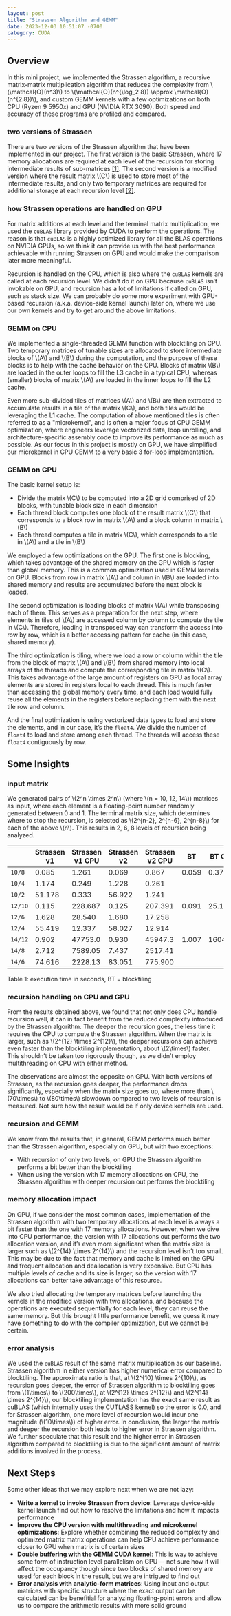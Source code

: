 ```yaml
---
layout: post
title: "Strassen Algorithm and GEMM"
date: 2023-12-03 10:51:07 -0700
category: CUDA
---
```


Overview
--------

In this mini project, we implemented the Strassen algorithm, a recursive
matrix-matrix multiplication algorithm that reduces the complexity from
\\(\mathcal{O}(n^3)\\) to
\\(\mathcal{O}(n^{\log_2 8}) \approx \mathcal{O}(n^{2.8})\\), and custom GEMM
kernels with a few optimizations on both CPU (Ryzen 9 5950x) and GPU (NVIDIA RTX
3090). Both speed and accuracy of these programs are profiled and compared.

### two versions of Strassen

There are two versions of the Strassen algorithm that have been implemented in
our project. The first version is the basic Strassen, where 17 memory
allocations are required at each level of the recursion for storing intermediate
results of sub-matrices [[1]](https://en.wikipedia.org/wiki/Strassen_algorithm).
The second version is a modified version where the result matrix \\(C\\) is used
to store most of the intermediate results, and only two temporary matrices are
required for additional storage at each recursion level
[[2]](https://www.cise.ufl.edu/~sahni/papers/strassen.pdf).

### how Strassen operations are handled on GPU

For matrix additions at each level and the terminal matrix multiplication, we
used the `cuBLAS` library provided by CUDA to perform the operations. The reason
is that `cuBLAS` is a highly optimized library for all the BLAS operations on
NVIDIA GPUs, so we think it can provide us with the best performance achievable
with running Strassen on GPU and would make the comparison later more
meaningful.

Recursion is handled on the CPU, which is also where the `cuBLAS` kernels are
called at each recursion level. We didn’t do it on GPU because `cuBLAS` isn’t
invokable on GPU, and recursion has a lot of limitations if called on GPU, such
as stack size. We can probably do some more experiment with GPU-based recursion
(a.k.a. device-side kernel launch) later on, where we use our own kernels and
try to get around the above limitations.

### GEMM on CPU

We implemented a single-threaded GEMM function with blocktiling on CPU. Two
temporary matrices of tunable sizes are allocated to store intermediate blocks
of \\(A\\) and \\(B\\) during the computation, and the purpose of these blocks
is to help with the cache behavior on the CPU. Blocks of matrix \\(B\\) are
loaded in the outer loops to fill the L3 cache in a typical CPU, whereas
(smaller) blocks of matrix \\(A\\) are loaded in the inner loops to fill the L2
cache.

Even more sub-divided tiles of matrices \\(A\\) and \\(B\\) are then extracted
to accumulate results in a tile of the matrix \\(C\\), and both tiles would be
leveraging the L1 cache. The computation of above mentioned tiles is often
referred to as a "microkernel", and is often a major focus of CPU GEMM
optimization, where engineers leverage vectorized data, loop unrolling, and
architecture-specific assembly code to improve its performance as much as
possible. As our focus in this project is mostly on GPU, we have simplified our
microkernel in CPU GEMM to a very basic 3 for-loop implementation.

### GEMM on GPU

The basic kernel setup is:

- Divide the matrix \\(C\\) to be computed into a 2D grid comprised of 2D
  blocks, with tunable block size in each dimension
- Each thread block computes one block of the result matrix \\(C\\) that
  corresponds to a block row in matrix \\(A\\) and a block column in matrix
  \\(B\\)
- Each thread computes a tile in matrix \\(C\\), which corresponds to a tile in
  \\(A\\) and a tile in \\(B\\)

We employed a few optimizations on the GPU. The first one is blocking, which
takes advantage of the shared memory on the GPU which is faster than global
memory. This is a common optimization used in GEMM kernels on GPU. Blocks from
row in matrix \\(A\\) and column in \\(B\\) are loaded into shared memory and
results are accumulated before the next block is loaded.

The second optimization is loading blocks of matrix \\(A\\) while transposing
each of them. This serves as a preparation for the next step, where elements in tiles of
\\(A\\) are accessed column by column to compute the tile in \\(C\\). Therefore,
loading in transposed way can transform the access into row by row, which is a
better accessing pattern for cache (in this case, shared memory).

The third optimization is tiling, where we load a row or column within the tile
from the block of matrix \\(A\\) and \\(B\\) from shared memory into local
arrays of the threads and compute the corresponding tile in matrix \\(C\\). This
takes advantage of the large amount of registers on GPU as local array elements
are stored in registers local to each thread. This is much faster than accessing
the global memory every time, and each load would fully reuse all the elements
in the registers before replacing them with the next tile row and column.

And the final optimization is using vectorized data types to load and store the
elements, and in our case, it’s the `float4`. We divide the number of `float4`
to load and store among each thread. The threads will access these `float4`
contiguously by row.

Some Insights
-------------

### input matrix

We generated pairs of \\(2^n \times 2^n\\) (where \\(n = 10, 12, 14\\)) matrices
as input, where each element is a floating-point number randomly generated
between 0 and 1. The terminal matrix size, which determines where to stop the
recursion, is selected as \\(2^{n-2}, 2^{n-6}, 2^{n-8}\\) for each of the above
\\(n\\). This results in 2, 6, 8 levels of recursion being analyzed.

|  | Strassen v1 | Strassen v1 CPU | Strassen v2 | Strassen v2 CPU | BT | BT CPU | cuBLAS |
| --- | --- | --- | --- | --- | --- | --- | --- |
| `10/8` | 0.085 | 1.261 | 0.069 | 0.867 | 0.059 | 0.379 | 0.062 |
| `10/4` | 1.174 | 0.249 | 1.228 | 0.261 |  |  |  |
| `10/2` | 51.178 | 0.333 | 56.922 | 1.241 |  |  |  |
| `12/10` | 0.115 | 228.687 | 0.125 | 207.391 | 0.091 | 25.174 | 0.117 |
| `12/6` | 1.628 | 28.540 | 1.680 | 17.258 |  |  |  |
| `12/4` | 55.419 | 12.337 | 58.027 | 12.914 |  |  |  |
| `14/12` | 0.902 | 47753.0 | 0.930 | 45947.3 | 1.007 | 1604.74 | 0.903 |
| `14/8` | 2.712 | 7589.05 | 7.437 | 2517.41 |  |  |  |
| `14/6` | 74.616 | 2228.13 | 83.051 | 775.900 |  |  |  |

<span class="img-caption">Table 1: execution time in seconds, BT = blocktiling</span>

### recursion handling on CPU and GPU

From the results obtained above, we found that not only does CPU handle recursion well, it
can in fact benefit from the reduced complexity introduced by the Strassen
algorithm. The deeper the recursion goes, the less time it requires the CPU to
compute the Strassen algorithm. When the matrix is larger, such as
\\(2^{12} \times 2^{12}\\), the deeper recursions can achieve even faster than
the blocktiling implementation, about \\(2\times\\) faster. This shouldn’t be taken too rigorously though, as we didn’t employ multithreading on
CPU with either method.

The observations are almost the opposite on GPU. With both versions of Strassen, as the
recursion goes deeper, the performance drops significantly, especially when the
matrix size goes up, where more than \\(70\times\\) to \\(80\times\\) slowdown
compared to two levels of recursion is measured. Not sure how the result would
be if only device kernels are used.

### recursion and GEMM

We know from the results that, in general, GEMM performs much better than the
Strassen algorithm, especially on GPU, but with two exceptions:

- With recursion of only two levels, on GPU the Strassen algorithm performs a
  bit better than the blocktiling
- When using the version with 17 memory allocations on CPU, the Strassen
  algorithm with deeper recursion out performs the blocktiling

### memory allocation impact

On GPU, if we consider the most common cases, implementation of the Strassen
algorithm with two temporary allocations at each level is always a bit faster
than the one with 17 memory allocations. However, when we dive into CPU
performance, the version with 17 allocations out performs the two allocation
version, and it’s even more significant when the matrix size is larger such as
\\(2^{14} \times 2^{14}\\) and the recursion level isn’t too small. This may be
due to the fact that memory and cache is limited on the GPU and frequent
allocation and deallocation is very expensive. But CPU has multiple levels of
cache and its size is larger, so the version with 17 allocations can better take
advantage of this resource.

We also tried allocating the temporary matrices before launching the kernels in
the modified version with two allocations, and because the operations are
executed sequentially for each level, they can reuse the same memory. But this
brought little performance benefit, we guess it may have something to do with
the compiler optimization, but we cannot be certain.

### error analysis

We used the `cuBLAS` result of the same matrix multiplication as our baseline.
Strassen algorithm in either version has higher numerical error compared to
blocktiling. The approximate ratio is that, at \\(2^{10} \times 2^{10}\\), as
recursion goes deeper, the error of Strassen algorithm to blocktiling goes from
\\(1\times\\) to \\(200\times\\), at \\(2^{12} \times 2^{12}\\) and
\\(2^{14} \times 2^{14}\\), our blocktiling implementation has the exact same
result as cuBLAS (which internally uses the CUTLASS kernel) so the error is 0.0,
and for Strassen algorithm, one more level of recursion would incur one
magnitude (\\(10\times\\)) of higher error. In conclusion, the larger the matrix
and deeper the recursion both leads to higher error in Strassen algorithm. We
further speculate that this result and the higher error in Strassen algorithm
compared to blocktiling is due to the significant amount of matrix additions
involved in the process.

Next Steps
----------

Some other ideas that we may explore next when we are not lazy:

- **Write a kernel to invoke Strassen from device**: Leverage device-side kernel
  launch find out how to resolve the limitations and how it impacts performance
- **Improve the CPU version with multithreading and microkernel optimizations**:
  Explore whether combining the reduced complexity and optimized matrix matrix
  operations can help CPU achieve performance closer to GPU when matrix is of
  certain sizes
- **Double buffering with the GEMM CUDA kernel**: This is way to achieve some
  form of instruction level parallelism on GPU -- not sure how it will affect
  the occupancy though since two blocks of shared memory are used for each block
  in the result, but we are intrigued to find out
- **Error analysis with analytic-form matrices**: Using input and output
  matrices with specific structure where the exact output can be calculated can
  be benefitial for analyzing floating-point errors and allow us to compare the
  arithmetic results with more solid ground